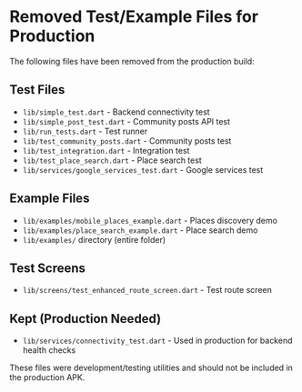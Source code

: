 # Removed Test/Example Files for Production

The following files have been removed from the production build:

## Test Files
- `lib/simple_test.dart` - Backend connectivity test
- `lib/simple_post_test.dart` - Community posts API test
- `lib/run_tests.dart` - Test runner
- `lib/test_community_posts.dart` - Community posts test
- `lib/test_integration.dart` - Integration test
- `lib/test_place_search.dart` - Place search test
- `lib/services/google_services_test.dart` - Google services test

## Example Files  
- `lib/examples/mobile_places_example.dart` - Places discovery demo
- `lib/examples/place_search_example.dart` - Place search demo
- `lib/examples/` directory (entire folder)

## Test Screens
- `lib/screens/test_enhanced_route_screen.dart` - Test route screen

## Kept (Production Needed)
- `lib/services/connectivity_test.dart` - Used in production for backend health checks

These files were development/testing utilities and should not be included in the production APK.